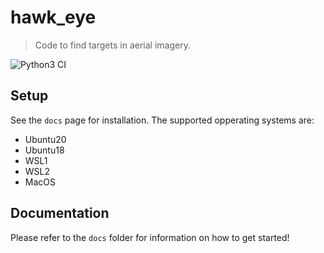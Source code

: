 # hawk_eye
> Code to find targets in aerial imagery.

![Python3 CI](https://github.com/uavaustin/hawk-eye/workflows/Python3%20CI/badge.svg)

## Setup

See the `docs` page for installation. The supported opperating systems are:
* Ubuntu20
* Ubuntu18
* WSL1
* WSL2
* MacOS

## Documentation

Please refer to the `docs` folder for information on how to get started!
